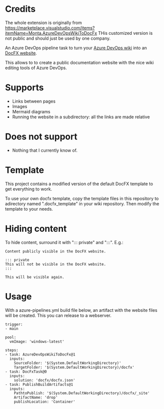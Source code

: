 
# Credits
The whole extension is originally from  https://marketplace.visualstudio.com/items?itemName=Monta.AzureDevOpsWikiToDocFx
THis customized version is not public and should just be used by one company.

An Azure DevOps pipeline task to turn your [Azure DevOps wiki](https://docs.microsoft.com/en-us/azure/devops/project/wiki/wiki-create-repo) into an [DocFX website](https://dotnet.github.io/docfx/).

This allows to to create a public documentation website with the nice wiki editing tools of Azure DevOps. 

# Supports

- Links between pages
- Images
- Mermaid diagrams
- Running the website in a subdirectory: all the links are made relative

# Does not support

- Nothing that I currently know of.

# Template

This project contains a modified version of the default DocFX template to get everything to work. 

To use your own docfx template, copy the template files in this repository to adirectory named ".docfx_template" in your wiki repository. Then modify the template to your needs. 

# Hiding content

To hide content, surround it with "::: private" and ":::". E.g.:

```
Content publicly visible in the DocFX website.

::: private
This will not be visible in the DocFX website.
::: 

This will be visible again. 
```

# Usage

With a azure-pipelines.yml build file below, an artifact with the website files will be created. 
This you can release to a webserver.

```
trigger:
- main

pool: 
  vmImage: 'windows-latest'

steps:
- task: AzureDevOpsWikiToDocFx@1
  inputs:
    SourceFolder: '$(System.DefaultWorkingDirectory)'
    TargetFolder: '$(System.DefaultWorkingDirectory)/docfx'
- task: DocFxTask@0
  inputs:
    solution: 'docfx/docfx.json'
- task: PublishBuildArtifacts@1
  inputs:
    PathtoPublish: '$(System.DefaultWorkingDirectory)/docfx/_site'
    ArtifactName: 'drop'
    publishLocation: 'Container'
```
